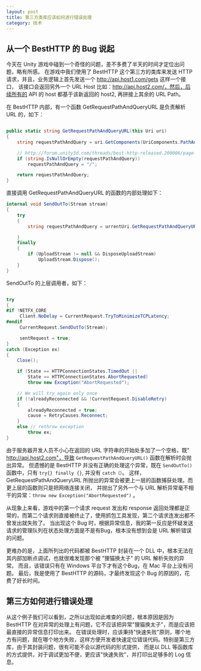 ```yaml
---
layout: post
title: 第三方类库应该如何进行错误处理
category: 技术
---
```


## 从一个 BestHTTP 的 Bug 说起
今天在 Unity 游戏中碰到一个奇怪的问题，差不多费了半天的时间才定位出问题，略有所感。
在游戏中我们使用了 BestHTTP 这个第三方的类库来发送 HTTP 请求，并且，业务逻辑上首先发送一个 http://api.host1.com/gets 这样一个接口，
该接口会返回另外一个 URL Host 比如：http://api.host2.com/，然后，后续所有的 API 的 host 都基于该新返回的 host2, 再拼接上其余的 URL Path。

在 BestHTTP 内部，有一个函数 GetRequestPathAndQueryURL 是负责解析 URL 的，如下：

```C#

public static string GetRequestPathAndQueryURL(this Uri uri)
{
    string requestPathAndQuery = uri.GetComponents(UriComponents.PathAndQuery, UriFormat.UriEscaped);

    // http://forum.unity3d.com/threads/best-http-released.200006/page-26#post-2723250
    if (string.IsNullOrEmpty(requestPathAndQuery))
        requestPathAndQuery = "/";

    return requestPathAndQuery;
}
```

直接调用 GetRequestPathAndQueryURL 的函数的内部处理如下：

```C#
internal void SendOutTo(Stream stream)
{
    try
    {
        string requestPathAndQuery = urrentUri.GetRequestPathAndQueryURL();

    }
    finally
    {
        if (UploadStream != null && DisposeUploadStream)
            UploadStream.Dispose();
    }
}

```

SendOutTo 的上层调用者，如下：
```C#

try
{
#if !NETFX_CORE
     Client.NoDelay = CurrentRequest.TryToMinimizeTCPLatency;
#endif
     CurrentRequest.SendOutTo(Stream);

     sentRequest = true;
}
catch (Exception ex)
{
    Close();

    if (State == HTTPConnectionStates.TimedOut ||
        State == HTTPConnectionStates.AbortRequested)
        throw new Exception("AbortRequested");

    // We will try again only once
    if (!alreadyReconnected && !CurrentRequest.DisableRetry)
    {
        alreadyReconnected = true;
        cause = RetryCauses.Reconnect;
    }
    else // rethrow exception
        throw ex;
}

```

由于服务器开发人员不小心在返回的 URL 字符串的开始处多加了一个空格，既" http://api.host2.com"，导致 `GetRequestPathAndQueryURL()` 函数在解析时会抛出异常。
但遗憾的是 BestHTTP 并没有正确的处理这个异常，既在 `SendOutTo()` 函数中，只有 `try{} finally {}`, 并没有 `catch（）`。
这样，GetRequestPathAndQueryURL 所抛出的异常会被更上一层的函数捕获处理。而更上层的函数则只是把网络连接关闭，
并抛出了另外一个与 URL 解析异常毫不相干的异常：`throw new Exception("AbortRequested")` 。


从现象上来看，游戏中的第一个请求 request 发出和 response 返回处理都是正常的，而第二个请求则直接被终止了，使用抓包工具发现，第二个请求连发出都不曾发出就失败了。
当出现这个 Bug 时，根据异常信息，我的第一反应是怀疑发送请求的管理队列在状态处理方面是不是有Bug，根本没有想到会是 URL 解析错误的问题。

更难办的是，上面所列出的代码都被 BestHTTP 封装在一个 DLL 中，根本无法在其内部加断点调试，也就很难发现那个被 "狸猫换太子" 的 URL 解析失败的异常。
而且，该错误只有在 Windows 平台下才有这个Bug，在 Mac 平台上没有问题。
最后，我是使用了 BestHTTP 的源码，才最终发现这个 Bug 的原因的，花费了好长时间。


## 第三方如何进行错误处理
从这个例子我们可以看到，之所以出现如此难查的问题，根本原因是因为 BestHTTP 在对异常的处理上有问题，它不应该把异常"狸猫换太子"，而是应该把最直接的异常信息打印出来。
在错误处理时，应该秉持"快速失败"原则，哪个地方有问题，就在哪个地方失败，这样方便开发者快速定位错误代码。特别是第三方库，由于其封装问题，很有可能不会以源代码的形式提供，
而是以 DLL 等函数库的方式提供，对于调试更加不便，更应该"快速失败"，并打印出足够多的 Log 信息。




 


